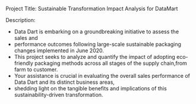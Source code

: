 Project Title: Sustainable Transformation Impact Analysis for DataMart

Description: 
  - Data Dart is embarking on a groundbreaking initiative to assess the sales and
  - performance outcomes following large-scale sustainable packaging changes implemented in June 2020.
  - This project seeks to analyze and quantify the impact of adopting eco-friendly packaging methods across all stages of the supply chain,from farm to customer.
  - Your assistance is crucial in evaluating the overall sales performance of Data Dart and its distinct business areas,
  - shedding light on the tangible benefits and implications of this sustainability-driven transformation.
